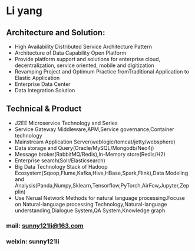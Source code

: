# Li yang 
###
## Architecture and Solution: 
* High Availability Distributed Service Architecture Pattern
* Architecture of Data Capability Open Platform
* Provide platform support and solutions for enterprise cloud, decentralization, service oriented, mobile and digitization
* Revamping Project and Optimum Practice fromTraditional Application to Elastic Application
* Enterprise Data Center
* Data Integration Solution

## Technical & Product

* J2EE Microservice Technology and Series 
* Service Gateway Middleware,APM,Service governance,Container technology 
* Mainstream Application Server(weblogic/tomcat/jetty/websphere)
* Data storage and Query(Oracle/MySQL/Mongodb/Neo4j)
* Message broker(RabbitMQ/Redis),In-Memory store(Redis/H2)
* Enterprise search(Solr/Elasticsearch)
* Big Data Technology Stack of Hadoop Ecosystem(Sqoop,Flume,Kafka,Hive,HBase,Spark,Flink),Data Modeling and Analysis(Panda,Numpy,Sklearn,Tensorflow,PyTorch,AirFow,Jupyter,Zepplin)
* Use Nerual Network Methods for natural language processing.Focuse on Natural-language processing Technology,Natural-language understanding,Dialogue System,QA System,Knowledge graph

### mail: sunny121li@163.com
### weixin: sunny121li

